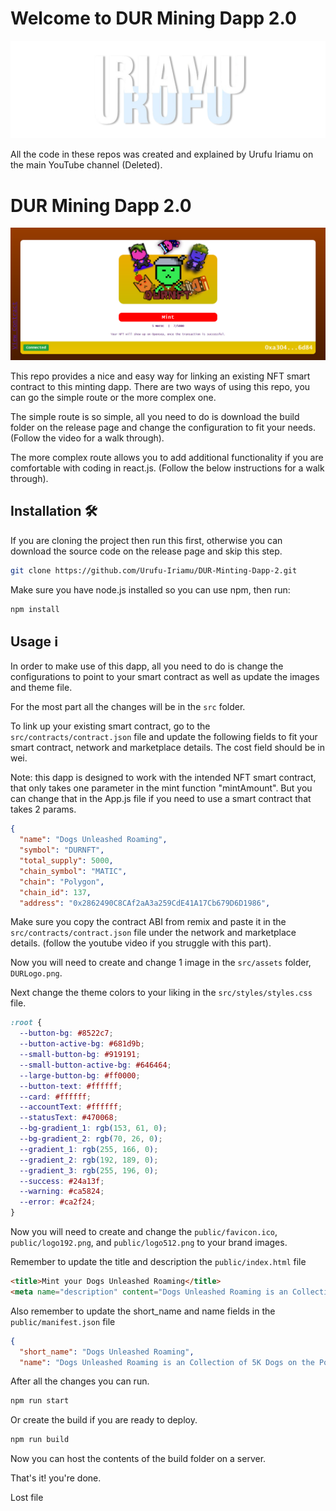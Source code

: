 # Welcome to DUR Mining Dapp 2.0

![](https://github.com/Urufu-Iriamu/Image-Library/blob/main/UrufuIriamu%20Banner%20Logo.png)

All the code in these repos was created and explained by Urufu Iriamu on the main YouTube channel (Deleted).

# DUR Mining Dapp 2.0

![](https://github.com/Urufu-Iriamu/DUR-Minting-Dapp-2/blob/main/Banner.png)

This repo provides a nice and easy way for linking an existing NFT smart contract to this minting dapp. There are two ways of using this repo, you can go the simple route or the more complex one.

The simple route is so simple, all you need to do is download the build folder on the release page and change the configuration to fit your needs. (Follow the video for a walk through).

The more complex route allows you to add additional functionality if you are comfortable with coding in react.js. (Follow the below instructions for a walk through).

## Installation 🛠️

If you are cloning the project then run this first, otherwise you can download the source code on the release page and skip this step.

```sh
git clone https://github.com/Urufu-Iriamu/DUR-Minting-Dapp-2.git
```

Make sure you have node.js installed so you can use npm, then run:

```sh
npm install
```

## Usage ℹ️

In order to make use of this dapp, all you need to do is change the configurations to point to your smart contract as well as update the images and theme file.

For the most part all the changes will be in the `src` folder.

To link up your existing smart contract, go to the `src/contracts/contract.json` file and update the following fields to fit your smart contract, network and marketplace details. The cost field should be in wei.

Note: this dapp is designed to work with the intended NFT smart contract, that only takes one parameter in the mint function "mintAmount". But you can change that in the App.js file if you need to use a smart contract that takes 2 params.

```json
{
  "name": "Dogs Unleashed Roaming",
  "symbol": "DURNFT",
  "total_supply": 5000,
  "chain_symbol": "MATIC",
  "chain": "Polygon",
  "chain_id": 137,
  "address": "0x2862490C8CAf2aA3a259CdE41A17Cb679D6D1986",
```

Make sure you copy the contract ABI from remix and paste it in the `src/contracts/contract.json` file under the network and marketplace details.
(follow the youtube video if you struggle with this part).

Now you will need to create and change 1 image in the `src/assets` folder, `DURLogo.png`.

Next change the theme colors to your liking in the `src/styles/styles.css` file.

```css
:root {
  --button-bg: #8522c7;
  --button-active-bg: #681d9b;
  --small-button-bg: #919191;
  --small-button-active-bg: #646464;
  --large-button-bg: #ff0000;
  --button-text: #ffffff;
  --card: #ffffff;
  --accountText: #ffffff;
  --statusText: #470068;
  --bg-gradient_1: rgb(153, 61, 0);
  --bg-gradient_2: rgb(70, 26, 0);
  --gradient_1: rgb(255, 166, 0);
  --gradient_2: rgb(192, 189, 0);
  --gradient_3: rgb(255, 196, 0);
  --success: #24a13f;
  --warning: #ca5824;
  --error: #ca2f24;
}
```

Now you will need to create and change the `public/favicon.ico`, `public/logo192.png`, and
`public/logo512.png` to your brand images.

Remember to update the title and description the `public/index.html` file

```html
<title>Mint your Dogs Unleashed Roaming</title>
<meta name="description" content="Dogs Unleashed Roaming is an Collection of 5K Dogs on the Polygon Blockchain" />
```

Also remember to update the short_name and name fields in the `public/manifest.json` file

```json
{
  "short_name": "Dogs Unleashed Roaming",
  "name": "Dogs Unleashed Roaming is an Collection of 5K Dogs on the Polygon Blockchain.",
```

After all the changes you can run.

```sh
npm run start
```

Or create the build if you are ready to deploy.

```sh
npm run build
```

Now you can host the contents of the build folder on a server.

That's it! you're done.

Lost file
